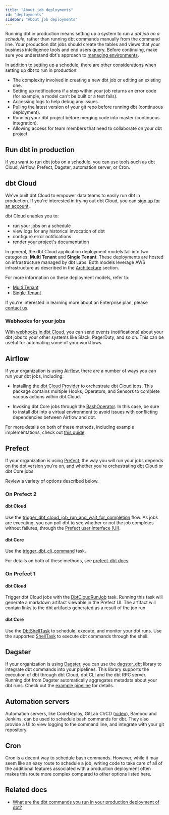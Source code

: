 ```yaml
---
title: "About job deployments"
id: "deployments"
sidebar: "About job deployments"
---
```


Running dbt in production means setting up a system to run a _dbt job on a schedule_, rather than running dbt commands manually from the command line. Your production dbt jobs should create the tables and <Term id="view">views</Term> that your business intelligence tools and end users query. Before continuing, make sure you understand dbt's approach to [managing environments](/docs/collaborate/environments/environments-in-dbt).

In addition to setting up a schedule, there are other considerations when setting up dbt to run in production:

* The complexity involved in creating a new dbt job or editing an existing one.
* Setting up notifications if a step within your job returns an error code (for example, a model can't be built or a test fails).
* Accessing logs to help debug any issues.
* Pulling the latest version of your git repo before running dbt (continuous deployment).
* Running your dbt project before merging code into master (continuous integration).
* Allowing access for team members that need to collaborate on your dbt project.

## Run dbt in production

If you want to run dbt jobs on a schedule, you can use tools such as dbt Cloud, Airflow, Prefect, Dagster, automation server, or Cron.

## dbt Cloud

We've built dbt Cloud to empower data teams to easily run dbt in production. If you're interested in trying out dbt Cloud, you can [sign up for an account](https://cloud.getdbt.com/signup/).

dbt Cloud enables you to:
- run your jobs on a schedule
- view logs for any historical invocation of dbt
- configure error notifications
- render your project's documentation

In general, the dbt Cloud application deployment models fall into two categories: **Multi Tenant** and **Single Tenant**. These deployments are hosted on infrastructure managed by dbt Labs. Both models leverage AWS infrastructure as described in the [Architecture](/docs/cloud/about-cloud/architecture) section.

For more information on these deployment models, refer to:

- [Multi Tenant](/docs/cloud/about-cloud/multi-tenant)
- [Single Tenant](/docs/cloud/about-cloud/single-tenant)

If you’re interested in learning more about an Enterprise plan, please [contact us](mailto:sales@getdbt.com).

### Webhooks for your jobs

With [webhooks in dbt Cloud](/docs/deploy/webhooks), you can send events (notifications) about your dbt jobs to your other systems like Slack, PagerDuty, and so on. This can be useful for automating some of your workflows. 

## Airflow

If your organization is using [Airflow](https://airflow.apache.org/), there are a number of ways you can run your dbt jobs, including:

* Installing the [dbt Cloud Provider](https://registry.astronomer.io/providers/dbt-cloud) to orchestrate dbt Cloud jobs. This package contains multiple Hooks, Operators, and Sensors to complete various actions within dbt Cloud.

<Lightbox src="/img/docs/running-a-dbt-project/airflow_dbt_connector.png" title="Airflow DAG using DbtCloudRunJobOperator"/>
<Lightbox src="/img/docs/running-a-dbt-project/dbt_cloud_airflow_trigger.png" title="dbt Cloud job triggered by Airflow"/>

* Invoking dbt Core jobs through the [BashOperator](https://registry.astronomer.io/providers/apache-airflow/modules/bashoperator). In this case, be sure to install dbt into a virtual environment to avoid issues with conflicting dependencies between Airflow and dbt.

For more details on both of these methods, including example implementations, check out [this guide](https://www.astronomer.io/guides/airflow-dbt).

## Prefect

If your organization is using [Prefect](https://www.prefect.io/), the way you will run your jobs depends on the dbt version you're on, and whether you're orchestrating dbt Cloud or dbt Core jobs. 

Review a variety of options described below.

<Lightbox src="/img/docs/running-a-dbt-project/prefect_dag_dbt_cloud.jpg" title="Prefect DAG using a dbt Cloud job run flow"/> 

### On Prefect 2

#### dbt Cloud

Use the [trigger_dbt_cloud_job_run_and_wait_for_completion](https://prefecthq.github.io/prefect-dbt/cloud/jobs/#prefect_dbt.cloud.jobs.trigger_dbt_cloud_job_run_and_wait_for_completion) flow. As jobs are executing, you can poll dbt to see whether or not the job completes without failures, through the [Prefect user interface (UI)](https://docs.prefect.io/ui/overview/).


<Lightbox src="/img/docs/running-a-dbt-project/dbt_cloud_job_prefect.jpg" title="dbt Cloud job triggered by Prefect"/> 

#### dbt Core

Use the [trigger_dbt_cli_command](https://prefecthq.github.io/prefect-dbt/cli/commands/#prefect_dbt.cli.commands.trigger_dbt_cli_command) task.

For details on both of these methods, see [prefect-dbt docs](https://prefecthq.github.io/prefect-dbt/).

### On Prefect 1

#### dbt Cloud

Trigger dbt Cloud jobs with the [DbtCloudRunJob](https://docs.prefect.io/api/latest/tasks/dbt.html#dbtcloudrunjob) task. Running this task will generate a markdown artifact viewable in the Prefect UI. The artifact will contain links to the dbt artifacts generated as a result of the job run.

#### dbt Core
Use the [DbtShellTask](https://docs.prefect.io/api/latest/tasks/dbt.html#dbtshelltask) to schedule, execute, and monitor your dbt runs. Use the supported [ShellTask](https://docs.prefect.io/api/latest/tasks/shell.html#shelltask) to execute dbt commands through the shell.


## Dagster

If your organization is using [Dagster](https://dagster.io/), you can use the [dagster_dbt](https://docs.dagster.io/_apidocs/libraries/dagster-dbt) library to integrate dbt commands into your pipelines. This library supports the execution of dbt through dbt Cloud, dbt CLI and the dbt RPC server. Running dbt from Dagster automatically aggregates metadata about your dbt runs. Check out the [example pipeline](https://dagster.io/blog/dagster-dbt) for details.

## Automation servers

Automation servers, like CodeDeploy, GitLab CI/CD ([video](https://youtu.be/-XBIIY2pFpc?t=1301)), Bamboo and Jenkins, can be used to schedule bash commands for dbt. They also provide a UI to view logging to the command line, and integrate with your git repository.

## Cron

Cron is a decent way to schedule bash commands. However, while it may seem like an easy route to schedule a job, writing code to take care of all of the additional features associated with a production deployment often makes this route more complex compared to other options listed here.

## Related docs
- [What are the dbt commands you run in your production deployment of dbt?](https://discourse.getdbt.com/t/what-are-the-dbt-commands-you-run-in-your-production-deployment-of-dbt/366)
